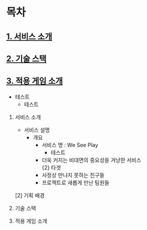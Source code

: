 # 목차
## [1. 서비스 소개](#1-서비스-소개)  
## [2. 기술 스택](#2-기술-스택)  
## [3. 적용 게임 소개](#3-적용-게임-소개)  

* 테스트
    * 테스트

1. 서비스 소개  
    + 서비스 설명  
        + 개요  
            * 서비스 명 : We See Play  
                * 테스트   
            - 더욱 커지는 비대면의 중요성을 겨냥한 서비스  
        {2} 타겟  
            + 사정상 만나지 못하는 친구들  
            + 프로젝트로 새롭게 만난 팀원들  
              
    [2] 기획 배경  



2. 기술 스택  

3. 적용 게임 소개  
